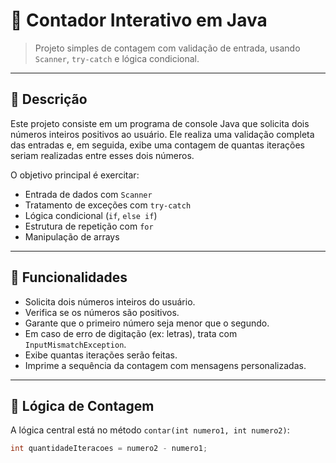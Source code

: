 # 🔢 Contador Interativo em Java

> Projeto simples de contagem com validação de entrada, usando `Scanner`, `try-catch` e lógica condicional.

---

## 📘 Descrição

Este projeto consiste em um programa de console Java que solicita dois números inteiros positivos ao usuário. Ele realiza uma validação completa das entradas e, em seguida, exibe uma contagem de quantas iterações seriam realizadas entre esses dois números.

O objetivo principal é exercitar:

- Entrada de dados com `Scanner`
- Tratamento de exceções com `try-catch`
- Lógica condicional (`if`, `else if`)
- Estrutura de repetição com `for`
- Manipulação de arrays

---

## 🚀 Funcionalidades

- Solicita dois números inteiros do usuário.
- Verifica se os números são positivos.
- Garante que o primeiro número seja menor que o segundo.
- Em caso de erro de digitação (ex: letras), trata com `InputMismatchException`.
- Exibe quantas iterações serão feitas.
- Imprime a sequência da contagem com mensagens personalizadas.

---

## 🧠 Lógica de Contagem

A lógica central está no método `contar(int numero1, int numero2)`:

```java
int quantidadeIteracoes = numero2 - numero1;
